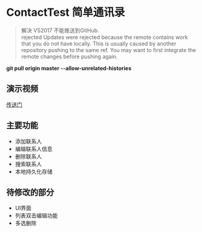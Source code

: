 # ContactTest 简单通讯录

>解决 VS2017 不能推送到GitHub.  
rejected Updates were rejected because the remote contains work that you do not have locally. This is usually caused by another repository pushing to the same ref. You may want to first integrate the remote changes before pushing again.

__git pull origin master --allow-unrelated-histories__

## 演示视频

[传送门](https://github.com/kaitiandeng/ContactTest/blob/master/20180531_191021.mp4)


## 主要功能

+ 添加联系人
+ 编辑联系人信息
+ 删除联系人 
+ 搜索联系人
+ 本地持久化存储


## 待修改的部分

 + UI界面
 + 列表双击编辑功能
 + 多选删除

